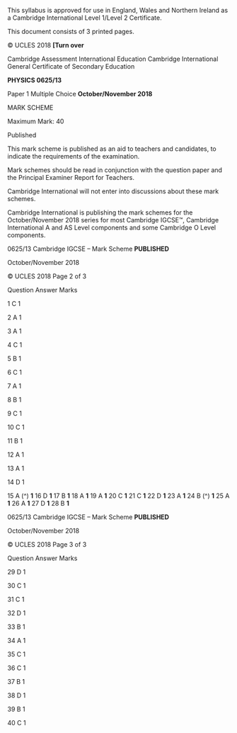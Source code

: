  This syllabus is approved for use in England, Wales and Northern Ireland as a Cambridge International Level 1/Level 2 Certificate. 

 This document consists of 3 printed pages. 

© UCLES 2018 **[Turn over** 

 Cambridge Assessment International Education Cambridge International General Certificate of Secondary Education 

**PHYSICS 0625/13** 

Paper 1 Multiple Choice **October/November 2018** 

MARK SCHEME 

Maximum Mark: 40 

 Published 

This mark scheme is published as an aid to teachers and candidates, to indicate the requirements of the examination. 

Mark schemes should be read in conjunction with the question paper and the Principal Examiner Report for Teachers. 

Cambridge International will not enter into discussions about these mark schemes. 

Cambridge International is publishing the mark schemes for the October/November 2018 series for most Cambridge IGCSE™, Cambridge International A and AS Level components and some Cambridge O Level components. 


0625/13 Cambridge IGCSE – Mark Scheme **PUBLISHED** 

 October/November 2018 

© UCLES 2018 Page 2 of 3 

 Question Answer Marks 

 1 C 1 

 2 A 1 

 3 A 1 

 4 C 1 

 5 B 1 

 6 C 1 

 7 A 1 

 8 B 1 

 9 C 1 

 10 C 1 

 11 B 1 

 12 A 1 

 13 A 1 

 14 D 1 

15 A (^) **1** 16 D **1** 17 B **1** 18 A **1** 19 A **1** 20 C **1** 21 C **1** 22 D **1** 23 A **1** 24 B (^) **1** 25 A **1** 26 A **1** 27 D **1** 28 B **1** 


0625/13 Cambridge IGCSE – Mark Scheme **PUBLISHED** 

 October/November 2018 

© UCLES 2018 Page 3 of 3 

 Question Answer Marks 

 29 D 1 

 30 C 1 

 31 C 1 

 32 D 1 

 33 B 1 

 34 A 1 

 35 C 1 

 36 C 1 

 37 B 1 

 38 D 1 

 39 B 1 

 40 C 1 



